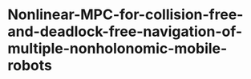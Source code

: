 # Nonlinear-MPC-for-collision-free-and-deadlock-free-navigation-of-multiple-nonholonomic-mobile-robots